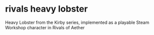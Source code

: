 # rivals heavy lobster
 Heavy Lobster from the Kirby series, implemented as a playable Steam Workshop character in Rivals of Aether

